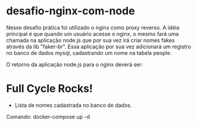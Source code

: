 # desafio-nginx-com-node

Nesse desafio prática foi utilizado o nginx como proxy reverso.
A idéia principal é que quando um usuário acesse o nginx, o mesmo fará uma chamada na aplicação node.js que por sua vez irá criar nomes fakes através da lib "faker-br". 
Essa aplicação por sua vez adicionará um registro no banco de dados mysql, cadastrando um nome na tabela people.

O retorno da aplicação node.js para o nginx deverá ser:

<h1>Full Cycle Rocks!</h1>

- Lista de nomes cadastrada no banco de dados.

Comando:
docker-compose up -d
